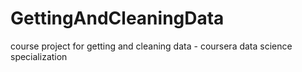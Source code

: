 # GettingAndCleaningData
course project for getting and cleaning data - coursera data science specialization

